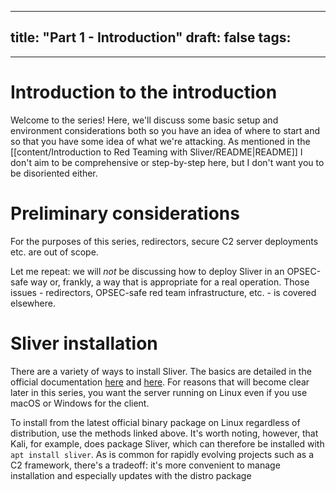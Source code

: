 
---
title: "Part 1 - Introduction"
draft: false
tags:
  - 
---
 
# Introduction to the introduction

Welcome to the series! Here, we'll discuss some basic setup and environment considerations both so you have an idea of where to start and so that you have some idea of what we're attacking. As mentioned in the [[content/Introduction to Red Teaming with Sliver/README|README]] I don't aim to be comprehensive or step-by-step here, but I don't want you to be disoriented either.

# Preliminary considerations

For the purposes of this series, redirectors, secure C2 server deployments etc. are out of scope. 

Let me repeat: we will *not* be discussing how to deploy Sliver in an OPSEC-safe way or, frankly, a way that is appropriate for a real operation. Those issues - redirectors, OPSEC-safe red team infrastructure, etc. - is covered elsewhere.

# Sliver installation

There are a variety of ways to install Sliver. The basics are detailed in the official documentation [here](https://sliver.sh/docs?name=Getting+Started) and [here](https://sliver.sh/docs?name=Linux+Install+Script). For reasons that will become clear later in this series, you want the server running on Linux even if you use macOS or Windows for the client.

To install from the latest official binary package on Linux regardless of distribution, use the methods linked above. It's worth noting, however, that Kali, for example, does package Sliver, which can therefore be installed with `apt install sliver`. As is common for rapidly evolving projects such as a C2 framework, there's a tradeoff: it's more convenient to manage installation and especially updates with the distro package 